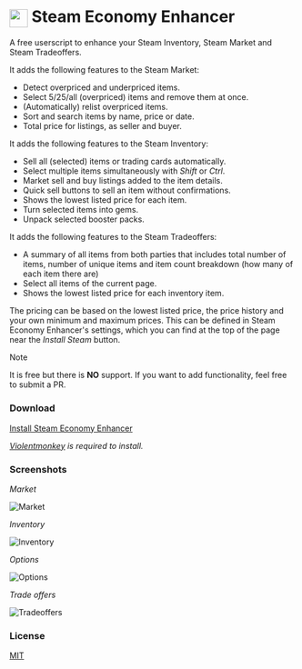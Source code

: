 # <img src="https://github.com/Nuklon/Steam-Economy-Enhancer/raw/refs/heads/master/assets/icon.svg" width="32" align="center"> Steam Economy Enhancer

A free userscript to enhance your Steam Inventory, Steam Market and Steam Tradeoffers.

It adds the following features to the Steam Market:

*    Detect overpriced and underpriced items.
*    Select 5/25/all (overpriced) items and remove them at once.
*    (Automatically) relist overpriced items.
*    Sort and search items by name, price or date.
*    Total price for listings, as seller and buyer.

It adds the following features to the Steam Inventory:

*    Sell all (selected) items or trading cards automatically.
*    Select multiple items simultaneously with *Shift* or *Ctrl*.
*    Market sell and buy listings added to the item details.
*    Quick sell buttons to sell an item without confirmations.
*    Shows the lowest listed price for each item.
*    Turn selected items into gems.
*    Unpack selected booster packs.

It adds the following features to the Steam Tradeoffers:

*    A summary of all items from both parties that includes total number of items, number of unique items and item count breakdown (how many of each item there are)
*    Select all items of the current page.
*    Shows the lowest listed price for each inventory item.

The pricing can be based on the lowest listed price, the price history and your own minimum and maximum prices.
This can be defined in Steam Economy Enhancer's settings, which you can find at the top of the page near the *Install Steam* button.

> [!NOTE]  
> It is free but there is **NO** support. If you want to add functionality, feel free to submit a PR.

### Download

[Install Steam Economy Enhancer](https://raw.githubusercontent.com/Nuklon/Steam-Economy-Enhancer/master/code.user.js)

*[Violentmonkey](https://violentmonkey.github.io/) is required to install.*

### Screenshots


*Market*

![Market](https://github.com/Nuklon/Steam-Economy-Enhancer/raw/refs/heads/master/assets/market.png)


*Inventory*

![Inventory](https://github.com/Nuklon/Steam-Economy-Enhancer/raw/refs/heads/master/assets/inventory.png)


*Options*

![Options](https://github.com/Nuklon/Steam-Economy-Enhancer/raw/refs/heads/master/assets/settings.png)


*Trade offers*

![Tradeoffers](https://github.com/Nuklon/Steam-Economy-Enhancer/raw/refs/heads/master/assets/tradeoffer.png)


### License

[MIT](LICENSE)
